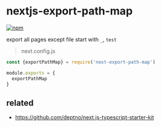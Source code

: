# nextjs-export-path-map
[![npm](https://img.shields.io/npm/dt/nextjs-export-path-map.svg?style=for-the-badge)](https://www.npmjs.com/package/nextjs-export-path-map)

export all pages except file start with `_`, `test`
> next.config.js
```javascript
const {exportPathMap} = require('next-export-path-map')

module.exports = {
  exportPathMap
}

```

## related

- https://github.com/deptno/next.js-typescript-starter-kit
